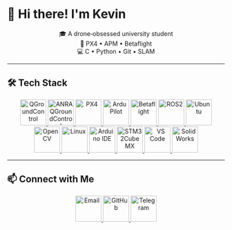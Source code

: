 # 👋 Hi there! I'm Kevin

<p align="center">
  🎓 A drone‑obsessed university student<br>
  🚁 PX4 • APM • Betaflight <br>
  💻 C • Python • Git • SLAM
</p>

---

## 🛠️ Tech Stack

<p align="center">
  <!-- Drone & Flight Control Apps -->
  <a href="https://qgroundcontrol.com">
    <img src="https://apps.apple.com/us/app/al.../id1447536334" width="60" alt="QGroundControl"/>
  </a>
  <a href="https://qgroundcontrol.com">
    <img src="https://apps.apple.com/us/app/an.../id6504813938" width="60" alt="ANRA QGroundControl"/>
  </a>
  
  <!-- PX4 -->
  <a href="https://px4.io">
    <img src="https://px4software.com" width="60" alt="PX4"/>
  </a>

  <!-- ArduPilot (APM) -->
  <a href="https://ardupilot.org">
    <img src="https://www.ardusub.com/reference/qgroundcontrol/application-settings-view.html" width="60" alt="ArduPilot"/>
  </a>

  <!-- Betaflight -->
  <a href="https://betaflight.com">
    <img src="https://betaflight.com/download" width="60" alt="Betaflight"/>
  </a>

  <!-- ROS2 -->
  <a href="https://docs.ros.org/en/rolling/The-ROS2-Project/Marketing.html">
    <img src="https://docs.ros.org/en/rolling/The-ROS2-Project/Marketing.html" width="60" alt="ROS2"/>
  </a>

  <!-- Ubuntu -->
  <a href="https://ubuntu.com">
    <img src="https://www.ubuntu.com" width="60" alt="Ubuntu"/>
  </a>

  <!-- OpenCV -->
  <a href="https://opencv.org">
    <img src="https://opencv.org/media-kit/" width="60" alt="OpenCV"/>
  </a>

  <!-- Linux -->
  <a href="https://www.kernel.org">
    <img src="https://www.kernel.org" width="60" alt="Linux"/>
  </a>

  <!-- Arduino IDE -->
  <a href="https://www.arduino.cc/en/software">
    <img src="https://www.arduino.cc/en/software" width="60" alt="Arduino IDE"/>
  </a>

  <!-- STM32CubeMX -->
  <a href="https://www.st.com/en/development-tools/stm32cubemx.html">
    <img src="https://www.st.com/en/development-tools/stm32cubemx.html" width="60" alt="STM32CubeMX"/>
  </a>

  <!-- VS Code -->
  <a href="https://code.visualstudio.com">
    <img src="https://code.visualstudio.com/assets/apple-touch-icon.png" width="60" alt="VS Code"/>
  </a>

  <!-- SolidWorks -->
  <a href="https://www.solidworks.com">
    <img src="https://www.stickpng.com/assets/images/58de70ad.png" width="60" alt="SolidWorks"/>
  </a>
</p>

---

## 📫 Connect with Me

<p align="center">
  <a href="mailto:tjq1994264536@icloud.com">
    <img src="https://apps.apple.com/favicon.ico" width="60" alt="Email"/>
  </a>
  <a href="https://github.com/kevintjq">
    <img src="https://github.githubassets.com/favicon.ico" width="60" alt="GitHub"/>
  </a>
  <a href="https://t.me/kevintjq">
    <img src="https://upload.wikimedia.org/wikipedia/commons/6/6e/Telegram_2015_logo.svg" width="60" alt="Telegram"/>
  </a>
</p>

